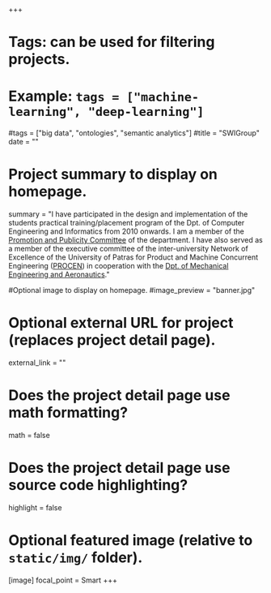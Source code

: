 +++
# Tags: can be used for filtering projects.
# Example: `tags = ["machine-learning", "deep-learning"]`
#tags = ["big data", "ontologies", "semantic analytics"]
#title = "SWIGroup"
date = ""
# Project summary to display on homepage.
summary = "I have participated in the design and implementation of the students practical training/placement program of the Dpt. of Computer Engineering and Informatics from 2010 onwards. I am a member of the [Promotion and Publicity Committee](https://www.ceid.upatras.gr/el/epitropes-kai-armodiotites) of the department. I have also served as a member of the executive committee of the inter-university Network of Excellence of the University of Patras for Product and Machine Concurrent Engineering ([PROCEN](http://150.140.150.8/procen/en)) in cooperation with the [Dpt. of Mechanical Engineering and Aeronautics](http://www.mead.upatras.gr/lang_en/)."

#Optional image to display on homepage.
#image_preview = "banner.jpg"

# Optional external URL for project (replaces project detail page).
external_link = ""

# Does the project detail page use math formatting?
math = false

# Does the project detail page use source code highlighting?
highlight = false

# Optional featured image (relative to `static/img/` folder).
[image]
focal_point = Smart
+++
